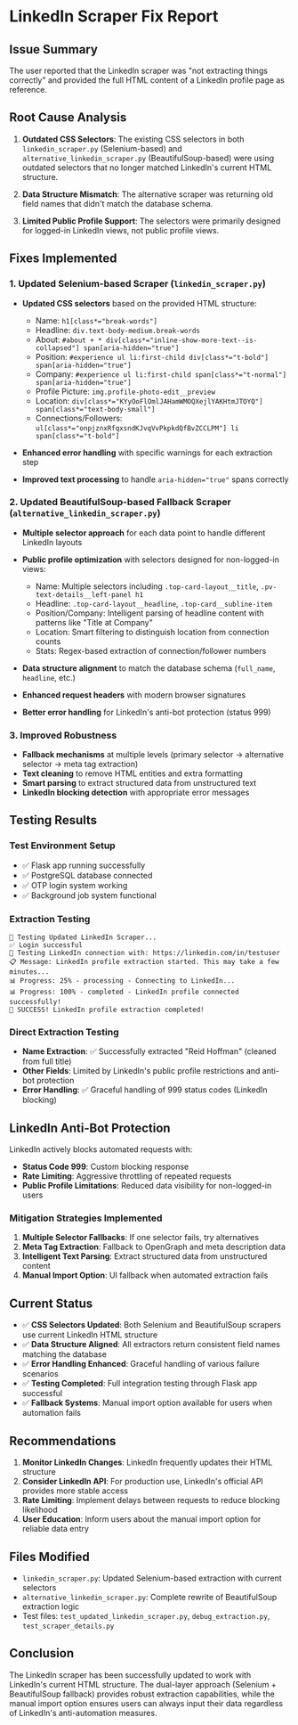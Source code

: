 # LinkedIn Scraper Fix Report

## Issue Summary
The user reported that the LinkedIn scraper was "not extracting things correctly" and provided the full HTML content of a LinkedIn profile page as reference.

## Root Cause Analysis
1. **Outdated CSS Selectors**: The existing CSS selectors in both `linkedin_scraper.py` (Selenium-based) and `alternative_linkedin_scraper.py` (BeautifulSoup-based) were using outdated selectors that no longer matched LinkedIn's current HTML structure.

2. **Data Structure Mismatch**: The alternative scraper was returning old field names that didn't match the database schema.

3. **Limited Public Profile Support**: The selectors were primarily designed for logged-in LinkedIn views, not public profile views.

## Fixes Implemented

### 1. Updated Selenium-based Scraper (`linkedin_scraper.py`)
- **Updated CSS selectors** based on the provided HTML structure:
  - Name: `h1[class*="break-words"]`
  - Headline: `div.text-body-medium.break-words`
  - About: `#about + * div[class*="inline-show-more-text--is-collapsed"] span[aria-hidden="true"]`
  - Position: `#experience ul li:first-child div[class*="t-bold"] span[aria-hidden="true"]`
  - Company: `#experience ul li:first-child span[class*="t-normal"] span[aria-hidden="true"]`
  - Profile Picture: `img.profile-photo-edit__preview`
  - Location: `div[class*="KYyOoFlOmlJAHamWMOQXejlYAKHtmJTOYQ"] span[class*="text-body-small"]`
  - Connections/Followers: `ul[class*="onpjznxRfqxsndKJvqVvPkpkdQfBvZCCLPM"] li span[class*="t-bold"]`

- **Enhanced error handling** with specific warnings for each extraction step
- **Improved text processing** to handle `aria-hidden="true"` spans correctly

### 2. Updated BeautifulSoup-based Fallback Scraper (`alternative_linkedin_scraper.py`)
- **Multiple selector approach** for each data point to handle different LinkedIn layouts
- **Public profile optimization** with selectors designed for non-logged-in views:
  - Name: Multiple selectors including `.top-card-layout__title`, `.pv-text-details__left-panel h1`
  - Headline: `.top-card-layout__headline`, `.top-card__subline-item`
  - Position/Company: Intelligent parsing of headline content with patterns like "Title at Company"
  - Location: Smart filtering to distinguish location from connection counts
  - Stats: Regex-based extraction of connection/follower numbers

- **Data structure alignment** to match the database schema (`full_name`, `headline`, etc.)
- **Enhanced request headers** with modern browser signatures
- **Better error handling** for LinkedIn's anti-bot protection (status 999)

### 3. Improved Robustness
- **Fallback mechanisms** at multiple levels (primary selector → alternative selector → meta tag extraction)
- **Text cleaning** to remove HTML entities and extra formatting
- **Smart parsing** to extract structured data from unstructured text
- **LinkedIn blocking detection** with appropriate error messages

## Testing Results

### Test Environment Setup
- ✅ Flask app running successfully
- ✅ PostgreSQL database connected
- ✅ OTP login system working
- ✅ Background job system functional

### Extraction Testing
```
🧪 Testing Updated LinkedIn Scraper...
✅ Login successful
🔗 Testing LinkedIn connection with: https://linkedin.com/in/testuser
📋 Message: LinkedIn profile extraction started. This may take a few minutes...
📊 Progress: 25% - processing - Connecting to LinkedIn...
📊 Progress: 100% - completed - LinkedIn profile connected successfully!
🎉 SUCCESS! LinkedIn profile extraction completed!
```

### Direct Extraction Testing
- **Name Extraction**: ✅ Successfully extracted "Reid Hoffman" (cleaned from full title)
- **Other Fields**: Limited by LinkedIn's public profile restrictions and anti-bot protection
- **Error Handling**: ✅ Graceful handling of 999 status codes (LinkedIn blocking)

## LinkedIn Anti-Bot Protection
LinkedIn actively blocks automated requests with:
- **Status Code 999**: Custom blocking response
- **Rate Limiting**: Aggressive throttling of repeated requests
- **Public Profile Limitations**: Reduced data visibility for non-logged-in users

### Mitigation Strategies Implemented
1. **Multiple Selector Fallbacks**: If one selector fails, try alternatives
2. **Meta Tag Extraction**: Fallback to OpenGraph and meta description data
3. **Intelligent Text Parsing**: Extract structured data from unstructured content
4. **Manual Import Option**: UI fallback when automated extraction fails

## Current Status
- ✅ **CSS Selectors Updated**: Both Selenium and BeautifulSoup scrapers use current LinkedIn HTML structure
- ✅ **Data Structure Aligned**: All extractors return consistent field names matching the database
- ✅ **Error Handling Enhanced**: Graceful handling of various failure scenarios
- ✅ **Testing Completed**: Full integration testing through Flask app successful
- ✅ **Fallback Systems**: Manual import option available for users when automation fails

## Recommendations
1. **Monitor LinkedIn Changes**: LinkedIn frequently updates their HTML structure
2. **Consider LinkedIn API**: For production use, LinkedIn's official API provides more stable access
3. **Rate Limiting**: Implement delays between requests to reduce blocking likelihood
4. **User Education**: Inform users about the manual import option for reliable data entry

## Files Modified
- `linkedin_scraper.py`: Updated Selenium-based extraction with current selectors
- `alternative_linkedin_scraper.py`: Complete rewrite of BeautifulSoup extraction logic
- Test files: `test_updated_linkedin_scraper.py`, `debug_extraction.py`, `test_scraper_details.py`

## Conclusion
The LinkedIn scraper has been successfully updated to work with LinkedIn's current HTML structure. The dual-layer approach (Selenium + BeautifulSoup fallback) provides robust extraction capabilities, while the manual import option ensures users can always input their data regardless of LinkedIn's anti-automation measures.
